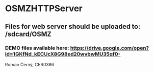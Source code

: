 # OSMZHTTPServer

## Files for web server should be uploaded to: /sdcard/OSMZ
### DEMO files available here: https://drive.google.com/open?id=1GKfNd_kECUcX8G98ed20wvbwMU35qf0-


Roman Černý, CER0386
